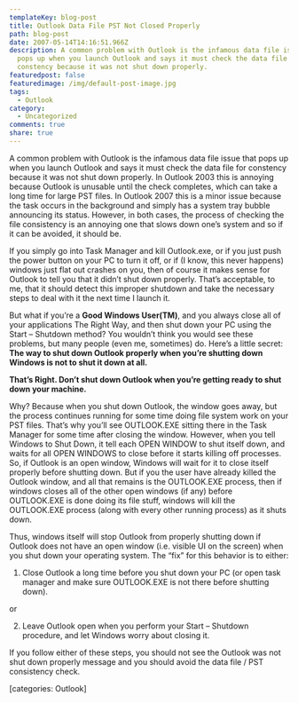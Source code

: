 ```yaml
---
templateKey: blog-post
title: Outlook Data File PST Not Closed Properly
path: blog-post
date: 2007-05-14T14:16:51.966Z
description: A common problem with Outlook is the infamous data file issue that
  pops up when you launch Outlook and says it must check the data file for
  constency because it was not shut down properly.
featuredpost: false
featuredimage: /img/default-post-image.jpg
tags:
  - Outlook
category:
  - Uncategorized
comments: true
share: true
---
```

<!--StartFragment-->

A common problem with Outlook is the infamous data file issue that pops up when you launch Outlook and says it must check the data file for constency because it was not shut down properly. In Outlook 2003 this is annoying because Outlook is unusable until the check completes, which can take a long time for large PST files. In Outlook 2007 this is a minor issue because the task occurs in the background and simply has a system tray bubble announcing its status. However, in both cases, the process of checking the file consistency is an annoying one that slows down one’s system and so if it can be avoided, it should be.

If you simply go into Task Manager and kill Outlook.exe, or if you just push the power button on your PC to turn it off, or if (I know, this never happens) windows just flat out crashes on you, then of course it makes sense for Outlook to tell you that it didn’t shut down properly. That’s acceptable, to me, that it should detect this improper shutdown and take the necessary steps to deal with it the next time I launch it.

But what if you’re a **Good Windows User(TM)**, and you always close all of your applications The Right Way, and then shut down your PC using the Start – Shutdown method? You wouldn’t think you would see these problems, but many people (even me, sometimes) do. Here’s a little secret: **The way to shut down Outlook properly when you’re shutting down Windows is not to shut it down at all.**

**That’s Right. Don’t shut down Outlook when you’re getting ready to shut down your machine.**

Why? Because when you shut down Outlook, the window goes away, but the process continues running for some time doing file system work on your PST files. That’s why you’ll see OUTLOOK.EXE sitting there in the Task Manager for some time after closing the window. However, when you tell Windows to Shut Down, it tell each OPEN WINDOW to shut itself down, and waits for all OPEN WINDOWS to close before it starts killing off processes. So, if Outlook is an open window, Windows will wait for it to close itself properly before shutting down. But if you the user have already killed the Outlook window, and all that remains is the OUTLOOK.EXE process, then if windows closes all of the other open windows (if any) before OUTLOOK.EXE is done doing its file stuff, windows will kill the OUTLOOK.EXE process (along with every other running process) as it shuts down.

Thus, windows itself will stop Outlook from properly shutting down if Outlook does not have an open window (i.e. visible UI on the screen) when you shut down your operating system. The “fix” for this behavior is to either:

1) Close Outlook a long time before you shut down your PC (or open task manager and make sure OUTLOOK.EXE is not there before shutting down).

or

2) Leave Outlook open when you perform your Start – Shutdown procedure, and let Windows worry about closing it.

If you follow either of these steps, you should not see the Outlook was not shut down properly message and you should avoid the data file / PST consistency check.

\[categories: Outlook]

<!--EndFragment-->